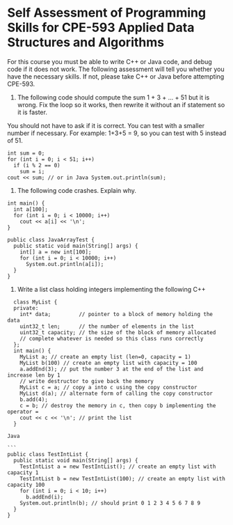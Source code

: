 # Self Assessment of Programming Skills for CPE-593 Applied Data Structures and Algorithms

For this course you must be able to write C++ or Java code, and debug code if it does not work.
The following assessment will tell you whether you have the necessary skills. If not, please take C++ or Java before attempting CPE-593.

1. The following code should compute the sum 1 + 3 + ... + 51 but it is wrong. Fix the loop so it works, then rewrite it without an if statement so it is faster.

You should not have to ask if it is correct. You can test with a smaller number if necessary. For example:
1+3+5 = 9, so you can test with 5 instead of 51.
  ```
  int sum = 0;
  for (int i = 0; i < 51; i++)
    if (i % 2 == 0)
      sum = i;
  cout << sum; // or in Java System.out.println(sum);
  ```   

1. The following code crashes. Explain why.
  ```
  int main() {
    int a[100];
    for (int i = 0; i < 10000; i++)
      cout << a[i] << '\n';
  }
  ```

  ```
  public class JavaArrayTest {
    public static void main(String[] args) {
      int[] a = new int[100];
      for (int i = 0; i < 10000; i++)
        System.out.println(a[i]);
    }
  }
  ```


1. Write a list class holding integers implementing the following
  C++
  ```
    class MyList {
    private:
      int* data;         // pointer to a block of memory holding the data
      uint32_t len;      // the number of elements in the list
      uint32_t capacity; // the size of the block of memory allocated
      // complete whatever is needed so this class runs correctly
    };
    int main() {
      MyList a; // create an empty list (len=0, capacity = 1)
      MyList b(100) // create an empty list with capacity = 100
      a.addEnd(3); // put the number 3 at the end of the list and increase len by 1
      // write destructor to give back the memory
      MyList c = a; // copy a into c using the copy constructor
      MyList d(a); // alternate form of calling the copy constructor
      b.add(4);
      c = b; // destroy the memory in c, then copy b implementing the operator =
      cout << c << '\n'; // print the list
    }
  ```

    Java

    ```
    public class TestIntList {
      public static void main(String[] args) {
        TestIntList a = new TestIntList(); // create an empty list with capacity 1
        TestIntList b = new TestIntList(100); // create an empty list with capacity 100
        for (int i = 0; i < 10; i++)
          b.addEnd(i);
        System.out.println(b); // should print 0 1 2 3 4 5 6 7 8 9
      }
    }